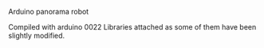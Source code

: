 Arduino panorama robot

Compiled with arduino 0022
Libraries attached as some of them have been slightly modified.


